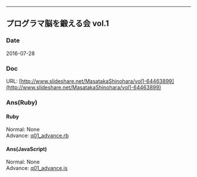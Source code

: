 
---

## プログラマ脳を鍛える会 vol.1
### Date
2016-07-28

### Doc
URL: [http://www.slideshare.net/MasatakaShinohara/vol1-64463899](http://www.slideshare.net/MasatakaShinohara/vol1-64463899)
 
### Ans(Ruby)
#### Ruby
Normal:  None  
Advance: [q01_advance.rb](q01/q01_advance.rb)  
  
#### Ans(JavaScript)
Normal:  None  
Advance: [q01_advance.js](q01/q01_advance.js)

